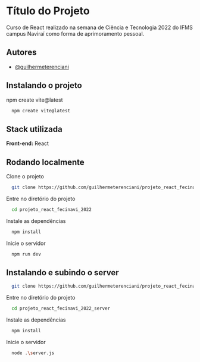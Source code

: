 # Título do Projeto

Curso de React realizado na semana de Ciência e Tecnologia 2022 do IFMS campus Naviraí como forma de aprimoramento pessoal.


## Autores

- [@guilhermeterenciani](https://www.https://github.com/guilhermeterenciani)

## Instalando o projeto

npm create vite@latest

```bash
  npm create vite@latest
```

## Stack utilizada

**Front-end:** React

## Rodando localmente

Clone o projeto

```bash
  git clone https://github.com/guilhermeterenciani/projeto_react_fecinavi_2022.git
```

Entre no diretório do projeto

```bash
  cd projeto_react_fecinavi_2022
```

Instale as dependências

```bash
  npm install
```

Inicie o servidor

```bash
  npm run dev
```

## Instalando e subindo o server
```bash
  git clone https://github.com/guilhermeterenciani/projeto_react_fecinavi_2022_server.git
```

Entre no diretório do projeto
```bash
  cd projeto_react_fecinavi_2022_server
```
Instale as dependências

```bash
  npm install
```

Inicie o servidor

```bash
  node .\server.js
```